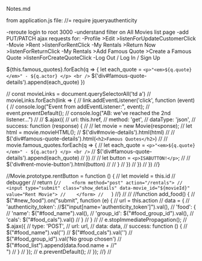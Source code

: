 Notes.md

from application.js file: //= require jqueryauthenticity


-reroute login to root 3000
-understand filter on All Movies list page
-add PUT/PATCH ajax requests for:
  -Profile >Edit >listenForUpdateCustomerClick
  -Movie >Rent >listenForRentClick
  -My Rentals >Return Now >listenForReturnClick
  -My Rentals >Add Famous Quote >Create a Famous Quote >listenForCreateQuoteClick
  -Log Out / Log In / Sign Up



${this.famous_quotes}.forEach(q => {
  let each_quote = `<p>"<em>${q.quote}</em>" - ${q.actor} </p> <br />`
  $('div#famous-quote-details').append(each_quote)
  })



//  const movieLinks = document.querySelectorAll('td a')
//	movieLinks.forEach(link => {
//		link.addEventListener('click', function (event) {
//    console.log("Event from addEventListener:", event);
//    event.preventDefault();
//    console.log("AB: we've reached the 2nd listener...")
//
//    $.ajax({
//      url: this.href,
//      method: 'get',
//      dataType: 'json',
//      success: function (response) {
//
//        let movie = new Movie(response);
//        let html = movie.movieHTML();
//        $('div#movie-details').html(html)
//
//        $('div#famous-quote-details').html(`<h2>Famous Quotes</h2>`)
//
//        movie.famous_quotes.forEach(q => {
//          let each_quote = `<p>"<em>${q.quote}</em>" - ${q.actor} </p> <br />`
//          $('div#famous-quote-details').append(each_quote)
//          })
//
//        let button = `<p>ISABUTTON!</p>`;
//
//        $('div#rent-movie-button').html(button)
//
//        }
//      })
//    })
//  })
//}

//Movie.prototype.rentButton = function () {
//  let movieId = this.id
//  debugger
//  return (`
//    <form method="post" action="/rentals">
//      <input type="submit" class="show_details" data-movie_id="${movieId}" value="Rent Movie">
//    </form>
//    `)
//}
//
//
//function add_food() {
//    $("#new_food").on("submit", function (e) {
//        url = this.action
//        data = {
//            'authenticity_token': //$("input[name='authenticity_token']").val(),
//            'food': {
//                'name': $("#food_name").val(),
//                'group_id': $("#food_group_id").val(),
//                'cals': $("#food_cals").val()
//            }
//        }
//
//        e.stopImmediatePropagation();
//        $.ajax({
//            type: 'POST',
//            url: url,
//            data: data,
//            success: function () {
//                $("#food_name").val('')
//                $("#food_cals").val('')
//                $("#food_group_id").val('No group chosen')
//                $("#food_list").append(data.food.name + //"<br>")
//            }
//        });
//        e.preventDefault();
//    });
//}
//
